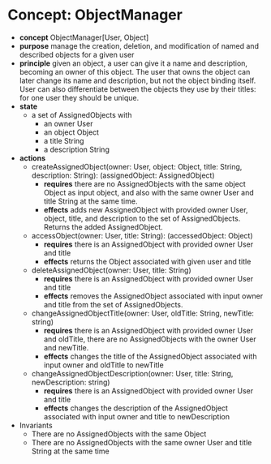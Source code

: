 # Concept: ObjectManager

+ **concept** ObjectManager[User, Object]
+ **purpose** manage the creation, deletion, and modification of named and described
  objects for a given user
+ **principle** given an object, a user can give it a name and description, becoming
  an owner of this object. The user that owns the object can later change its name
  and description, but not the object binding itself. User can also differentiate
  between the objects they use by their titles: for one user they should be unique.
+ **state**
  + a set of AssignedObjects with
    + an owner User
    + an object Object
    + a title String
    + a description String
+ **actions**
  + createAssignedObject(owner: User, object: Object, title: String, description:
    String): (assignedObject: AssignedObject)
    + **requires** there are no AssignedObjects with the same object Object as input
      object, and also with the same owner User and title String at the same time.
    + **effects** adds new AssignedObject with provided owner User, object, title,
      and description to the set of AssignedObjects. Returns the added AssignedObject.
  + accessObject(owner: User, title: String): (accessedObject: Object)
    + **requires** there is an AssignedObject with provided owner User and title
    + **effects** returns the Object associated with given user and title
  + deleteAssignedObject(owner: User, title: String)
    + **requires** there is an AssignedObject with provided owner User and title
    + **effects** removes the AssignedObject associated with input owner and title
      from the set of AssignedObjects.
  + changeAssignedObjectTitle(owner: User, oldTitle: String, newTitle: string)
    + **requires** there is an AssignedObject with provided owner User and oldTitle,
      there are no AssignedObjects with the owner User and newTitle.
    + **effects** changes the title of the AssignedObject associated with input owner
      and oldTitle to newTitle
  + changeAssignedObjectDescription(owner: User, title: String, newDescription:
    string)
    + **requires** there is an AssignedObject with provided owner User and title
    + **effects** changes the description of the AssignedObject associated with input
      owner and title to newDescription
+ Invariants
  + There are no AssignedObjects with the same Object
  + There are no AssignedObjects with the same owner User and title String at the same
    time